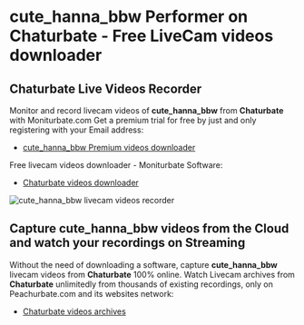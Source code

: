 # cute_hanna_bbw Performer on Chaturbate - Free LiveCam videos downloader

## Chaturbate Live Videos Recorder

Monitor and record livecam videos of **cute_hanna_bbw** from **Chaturbate** with Moniturbate.com
Get a premium trial for free by just and only registering with your Email address:
* [cute_hanna_bbw Premium videos downloader](https://moniturbate.com/request-demo-licence-key.html)

Free livecam videos downloader - Moniturbate Software:
* [Chaturbate videos downloader](https://moniturbate.com/moniturbate-download-software.html)

![cute_hanna_bbw livecam videos recorder](https://peachurnet.com/templates/moniturbate-software.png)


## Capture cute_hanna_bbw videos from the Cloud and watch your recordings on Streaming

Without the need of downloading a software, capture **cute_hanna_bbw** livecam videos from **Chaturbate** 100% online.
Watch Livecam archives from **Chaturbate** unlimitedly from thousands of existing recordings, only on Peachurbate.com and its websites network:
* [Chaturbate videos archives](https://peachurnet.com/)
